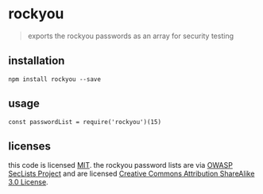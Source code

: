 # rockyou
> exports the rockyou passwords as an array for security testing

## installation

```
npm install rockyou --save
```

## usage

```
const passwordList = require('rockyou')(15)
```

## licenses

this code is licensed [MIT](./LICENSE).
the rockyou password lists are via [OWASP SecLists Project](https://www.owasp.org/index.php/Projects/OWASP_SecLists_Project) and are licensed [Creative Commons Attribution ShareAlike 3.0 License](https://creativecommons.org/licenses/by-sa/3.0/us/).
